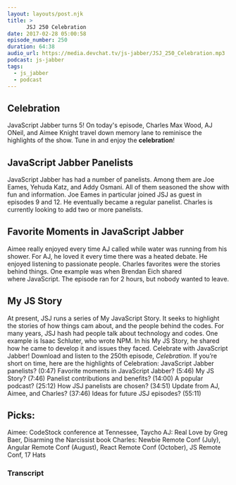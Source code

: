 ```yaml
---
layout: layouts/post.njk
title: >
      JSJ 250 Celebration
date: 2017-02-28 05:00:58
episode_number: 250
duration: 64:38
audio_url: https://media.devchat.tv/js-jabber/JSJ_250_Celebration.mp3
podcast: js-jabber
tags: 
  - js_jabber
  - podcast
---
```


## **Celebration**
JavaScript Jabber turns 5! On today's episode, Charles Max Wood, AJ ONeil, and Aimee Knight&nbsp;travel down memory lane to reminisce the highlights of the show. Tune in and enjoy the **celebration**!
## **JavaScript Jabber&nbsp;Panelists**
JavaScript Jabber has had a number of panelists. Among them are Joe Eames, Yehuda Katz, and Addy Osmani. All of them seasoned the show with fun and information. Joe Eames in particular joined JSJ as guest in episodes 9 and 12. He eventually became a regular panelist. Charles is currently looking to add two or more panelists.
## **Favorite Moments in JavaScript Jabber**
Aimee really enjoyed every time AJ called while water was running from his shower. For AJ, he loved it every time there was a heated debate. He enjoyed listening to&nbsp;passionate people. Charles favorites were the stories behind things. One example was when Brendan&nbsp;Eich shared where&nbsp;JavaScript. The episode ran for 2 hours, but nobody wanted to leave.
## **My JS Story&nbsp;**
At present, JSJ runs a series of My JavaScript Story. It seeks to highlight the&nbsp;stories of how things cam about, and the people behind the codes. For many years, JSJ hash had people talk about technology and codes. One example is Isaac Schluter, who wrote NPM. In his My JS Story, he shared how he came to develop it and issues they faced. Celebrate with JavaScript Jabber! Download and listen to the 250th&nbsp;episode, _Celebration_. If you’re short on time, here are the highlights of Celebration: JavaScript Jabber panelists? (0:47) Favorite moments in JavaScript Jabber? (5:46) My JS Story? (7:46) Panelist contributions and benefits? (14:00) A popular podcast? (25:12) How JSJ panelists are chosen? (34:51) Update from AJ, Aimee, and Charles? (37:46) Ideas for future JSJ episodes? (55:11)
## **Picks:**
Aimee: CodeStock conference at Tennessee, Taycho AJ: Real Love by Greg Baer, Disarming the Narcissist book Charles: Newbie Remote Conf (July), Angular Remote Conf (August), React Remote Conf (October),&nbsp;JS Remote Conf, 17 Hats

### Transcript


